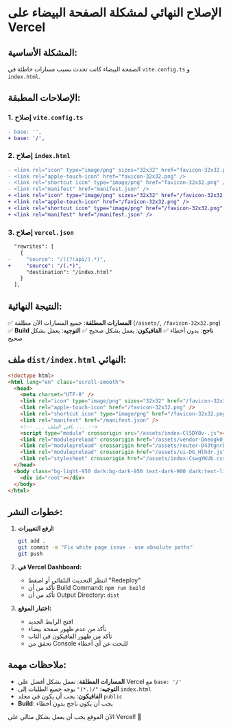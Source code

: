 # الإصلاح النهائي لمشكلة الصفحة البيضاء على Vercel

## المشكلة الأساسية:
الصفحة البيضاء كانت تحدث بسبب مسارات خاطئة في `vite.config.ts` و `index.html`.

## الإصلاحات المطبقة:

### 1. **إصلاح `vite.config.ts`**
```diff
- base: '',
+ base: '/',
```

### 2. **إصلاح `index.html`**
```diff
- <link rel="icon" type="image/png" sizes="32x32" href="favicon-32x32.png" />
- <link rel="apple-touch-icon" href="favicon-32x32.png" />
- <link rel="shortcut icon" type="image/png" href="favicon-32x32.png" />
- <link rel="manifest" href="manifest.json" />
+ <link rel="icon" type="image/png" sizes="32x32" href="/favicon-32x32.png" />
+ <link rel="apple-touch-icon" href="/favicon-32x32.png" />
+ <link rel="shortcut icon" type="image/png" href="/favicon-32x32.png" />
+ <link rel="manifest" href="/manifest.json" />
```

### 3. **إصلاح `vercel.json`**
```diff
  "rewrites": [
    {
-     "source": "/((?!api/).*)",
+     "source": "/(.*)",
      "destination": "/index.html"
    }
  ],
```

## النتيجة النهائية:

✅ **المسارات المطلقة**: جميع المسارات الآن مطلقة (`/assets/`, `/favicon-32x32.png`)
✅ **Build ناجح**: بدون أخطاء
✅ **الفافيكون**: يعمل بشكل صحيح
✅ **التوجيه**: يعمل بشكل صحيح

## ملف `dist/index.html` النهائي:

```html
<!doctype html>
<html lang="en" class="scroll-smooth">
  <head>
    <meta charset="UTF-8" />
    <link rel="icon" type="image/png" sizes="32x32" href="/favicon-32x32.png" />
    <link rel="apple-touch-icon" href="/favicon-32x32.png" />
    <link rel="shortcut icon" type="image/png" href="/favicon-32x32.png" />
    <link rel="manifest" href="/manifest.json" />
    <!-- ... باقي الملف ... -->
    <script type="module" crossorigin src="/assets/index-Cl5DY8v-.js"></script>
    <link rel="modulepreload" crossorigin href="/assets/vendor-Dneogk0_.js">
    <link rel="modulepreload" crossorigin href="/assets/router-D43tgnrD.js">
    <link rel="modulepreload" crossorigin href="/assets/ui-DG_Hlhdr.js">
    <link rel="stylesheet" crossorigin href="/assets/index-CswgYKUb.css">
  </head>
  <body class="bg-light-950 dark:bg-dark-950 text-dark-900 dark:text-light-100 font-sans antialiased">
    <div id="root"></div>
  </body>
</html>
```

## خطوات النشر:

1. **ارفع التغييرات:**
   ```bash
   git add .
   git commit -m "Fix white page issue - use absolute paths"
   git push
   ```

2. **في Vercel Dashboard:**
   - انتظر التحديث التلقائي أو اضغط "Redeploy"
   - تأكد من أن Build Command: `npm run build`
   - تأكد من أن Output Directory: `dist`

3. **اختبار الموقع:**
   - افتح الرابط الجديد
   - تأكد من عدم ظهور صفحة بيضاء
   - تأكد من ظهور الفافيكون في التاب
   - تحقق من Console للبحث عن أي أخطاء

## ملاحظات مهمة:

- **المسارات المطلقة**: تعمل بشكل أفضل على Vercel مع `base: '/'`
- **التوجيه**: `"/(.*)"` يوجه جميع الطلبات إلى `index.html`
- **الفافيكون**: يجب أن يكون في مجلد `public`
- **Build**: يجب أن يكون ناجح بدون أخطاء

الآن الموقع يجب أن يعمل بشكل مثالي على Vercel! 🚀
